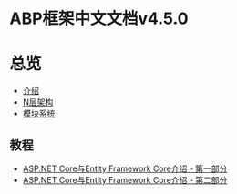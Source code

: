 ABP框架中文文档v4.5.0
=============================
# 总览
* [介绍](/Overall/Introduction.md)
* [N层架构](/Overall/NLayer-Architecture.md)
* [模块系统](/Overall/Module-System.md)

## 教程
* [ASP.NET Core与Entity Framework Core介绍 - 第一部分](/Articles/Introduction.Net.Core.EFCore.P1.md)
* [ASP.NET Core与Entity Framework Core介绍 - 第二部分](/Articles/Introduction.Net.Core.EFCore.P2.md)